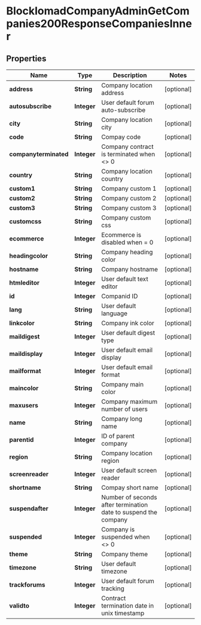 

# BlockIomadCompanyAdminGetCompanies200ResponseCompaniesInner


## Properties

| Name | Type | Description | Notes |
|------------ | ------------- | ------------- | -------------|
|**address** | **String** | Company location address |  [optional] |
|**autosubscribe** | **Integer** | User default forum auto-subscribe |  [optional] |
|**city** | **String** | Company location city |  [optional] |
|**code** | **String** | Compay code |  [optional] |
|**companyterminated** | **Integer** | Company contract is terminated when &lt;&gt; 0 |  [optional] |
|**country** | **String** | Company location country |  [optional] |
|**custom1** | **String** | Company custom 1 |  [optional] |
|**custom2** | **String** | Company custom 2 |  [optional] |
|**custom3** | **String** | Company custom 3 |  [optional] |
|**customcss** | **String** | Company custom css |  [optional] |
|**ecommerce** | **Integer** | Ecommerce is disabled when &#x3D; 0 |  [optional] |
|**headingcolor** | **String** | Company heading color |  [optional] |
|**hostname** | **String** | Company hostname |  [optional] |
|**htmleditor** | **Integer** | User default text editor |  [optional] |
|**id** | **Integer** | Companid ID |  [optional] |
|**lang** | **String** | User default language |  [optional] |
|**linkcolor** | **String** | Company ink color |  [optional] |
|**maildigest** | **Integer** | User default digest type |  [optional] |
|**maildisplay** | **Integer** | User default email display |  [optional] |
|**mailformat** | **Integer** | User default email format |  [optional] |
|**maincolor** | **String** | Company main color |  [optional] |
|**maxusers** | **Integer** | Company maximum number of users |  [optional] |
|**name** | **String** | Company long name |  [optional] |
|**parentid** | **Integer** | ID of parent company |  [optional] |
|**region** | **String** | Company location region |  [optional] |
|**screenreader** | **Integer** | User default screen reader |  [optional] |
|**shortname** | **String** | Compay short name |  [optional] |
|**suspendafter** | **Integer** | Number of seconds after termination date to suspend the company |  [optional] |
|**suspended** | **Integer** | Company is suspended when &lt;&gt; 0 |  [optional] |
|**theme** | **String** | Company theme |  [optional] |
|**timezone** | **String** | User default timezone |  [optional] |
|**trackforums** | **Integer** | User default forum tracking |  [optional] |
|**validto** | **Integer** | Contract termination date in unix timestamp |  [optional] |



